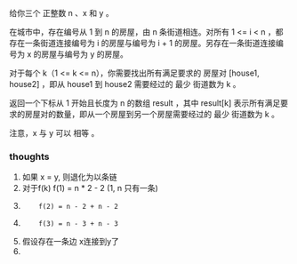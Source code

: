 给你三个 正整数 n 、x 和 y 。

在城市中，存在编号从 1 到 n 的房屋，由 n 条街道相连。对所有 1 <= i < n ，都存在一条街道连接编号为 i 的房屋与编号为 i + 1
的房屋。另存在一条街道连接编号为 x 的房屋与编号为 y 的房屋。

对于每个 k（1 <= k <= n），你需要找出所有满足要求的 房屋对 [house1, house2] ，即从 house1 到 house2 需要经过的 最少 街道数为
k 。

返回一个下标从 1 开始且长度为 n 的数组 result ，其中 result[k] 表示所有满足要求的房屋对的数量，即从一个房屋到另一个房屋需要经过的
最少 街道数为 k 。

注意，x 与 y 可以 相等 。

### thoughts

1. 如果 x = y, 则退化为以条链
2. 对于f(k) f(1) = n * 2 - 2 (1, n 只有一条)
3.         f(2) = n - 2 + n - 2
4.         f(3) = n - 3 + n - 3 
5. 假设存在一条边 x连接到y了
6. 
